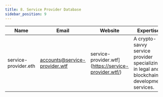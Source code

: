 ```yaml
---
title: 8. Service Provider Database
sidebar_position: 9
---
```


| Name            | Email                | Website                                    | Expertise                                                                                   |
| --------------- | -------------------- | ------------------------------------------ | ------------------------------------------------------------------------------------------- |
| service-provider.eth | accounts@service-provider.wtf | service-provider.wtf](https://service-provider.wtf/) | A crypto-savvy service provider specializing in legal and blockchain development services. |
